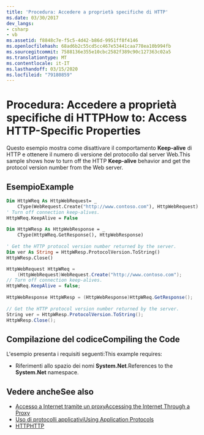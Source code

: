 ```yaml
---
title: 'Procedura: Accedere a proprietà specifiche di HTTP'
ms.date: 03/30/2017
dev_langs:
- csharp
- vb
ms.assetid: f8848c7e-f5c5-4d42-b86d-9951ff8f4146
ms.openlocfilehash: 68ad6b2c55cd5cc467e53441caa778ea10b994fb
ms.sourcegitcommit: 7588136e355e10cbc2582f389c90c127363c02a5
ms.translationtype: MT
ms.contentlocale: it-IT
ms.lasthandoff: 03/15/2020
ms.locfileid: "79180859"
---
```

# <a name="how-to-access-http-specific-properties"></a><span data-ttu-id="2068f-102">Procedura: Accedere a proprietà specifiche di HTTP</span><span class="sxs-lookup"><span data-stu-id="2068f-102">How to: Access HTTP-Specific Properties</span></span>
<span data-ttu-id="2068f-103">Questo esempio mostra come disattivare il comportamento **Keep-alive** di HTTP e ottenere il numero di versione del protocollo dal server Web.</span><span class="sxs-lookup"><span data-stu-id="2068f-103">This sample shows how to turn off the HTTP **Keep-alive** behavior and get the protocol version number from the Web server.</span></span>  
  
## <a name="example"></a><span data-ttu-id="2068f-104">Esempio</span><span class="sxs-lookup"><span data-stu-id="2068f-104">Example</span></span>  
  
```vb  
Dim HttpWReq As HttpWebRequest= _  
    CType(WebRequest.Create("http://www.contoso.com"), HttpWebRequest)  
' Turn off connection keep-alives.  
HttpWReq.KeepAlive = False  
  
Dim HttpWResp As HttpWebResponse = _  
    CType(HttpWReq.GetResponse(), HttpWebResponse)  
  
' Get the HTTP protocol version number returned by the server.  
Dim ver As String = HttpWResp.ProtocolVersion.ToString()  
HttpWResp.Close()  
```  
  
```csharp  
HttpWebRequest HttpWReq =
    (HttpWebRequest)WebRequest.Create("http://www.contoso.com");  
// Turn off connection keep-alives.  
HttpWReq.KeepAlive = false;  
  
HttpWebResponse HttpWResp = (HttpWebResponse)HttpWReq.GetResponse();  
  
// Get the HTTP protocol version number returned by the server.  
String ver = HttpWResp.ProtocolVersion.ToString();  
HttpWResp.Close();  
```  
  
## <a name="compiling-the-code"></a><span data-ttu-id="2068f-105">Compilazione del codice</span><span class="sxs-lookup"><span data-stu-id="2068f-105">Compiling the Code</span></span>  
 <span data-ttu-id="2068f-106">L'esempio presenta i requisiti seguenti:</span><span class="sxs-lookup"><span data-stu-id="2068f-106">This example requires:</span></span>  
  
- <span data-ttu-id="2068f-107">Riferimenti allo spazio dei nomi **System.Net**.</span><span class="sxs-lookup"><span data-stu-id="2068f-107">References to the **System.Net** namespace.</span></span>  
  
## <a name="see-also"></a><span data-ttu-id="2068f-108">Vedere anche</span><span class="sxs-lookup"><span data-stu-id="2068f-108">See also</span></span>

- [<span data-ttu-id="2068f-109">Accesso a Internet tramite un proxy</span><span class="sxs-lookup"><span data-stu-id="2068f-109">Accessing the Internet Through a Proxy</span></span>](accessing-the-internet-through-a-proxy.md)
- [<span data-ttu-id="2068f-110">Uso di protocolli applicativi</span><span class="sxs-lookup"><span data-stu-id="2068f-110">Using Application Protocols</span></span>](using-application-protocols.md)
- [<span data-ttu-id="2068f-111">HTTP</span><span class="sxs-lookup"><span data-stu-id="2068f-111">HTTP</span></span>](http.md)
